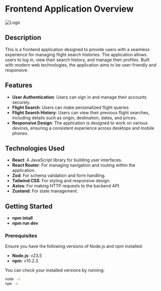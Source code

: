 # Frontend Application Overview

![Logo](https://de-challenge-ui.vercel.app/logo.svg)

## Description

This is a frontend application designed to provide users with a seamless experience for managing flight search histories. The application allows users to log in, view their search history, and manage their profiles. Built with modern web technologies, the application aims to be user-friendly and responsive.

## Features

- **User Authentication**: Users can sign in and manage their accounts securely.
- **Flight Search**: Users can make personalized flight queries
- **Flight Search History**: Users can view their previous flight searches, including details such as origin, destination, dates, and prices.
- **Responsive Design**: The application is designed to work on various devices, ensuring a consistent experience across desktops and mobile phones.

## Technologies Used

- **React**: A JavaScript library for building user interfaces.
- **React Router**: For managing navigation and routing within the application.
- **Zod**: For schema validation and form handling.
- **Tailwind CSS**: For styling and responsive design.
- **Axios**: For making HTTP requests to the backend API.
- **Zustand**: For state management.

## Getting Started

- **npm intall**
- **npm run dev**

### Prerequisites

Ensure you have the following versions of Node.js and npm installed:

- **Node.js**: v23.5
- **npm**: v10.2.3

You can check your installed versions by running:

```bash
node -v
npm -v
```

